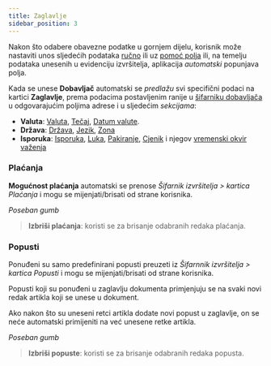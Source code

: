 ```yaml
---
title: Zaglavlje
sidebar_position: 3
---
```


Nakon što odabere obavezne podatke u gornjem dijelu, korisnik može nastaviti unos sljedećih podataka [ručno](/docs/guide/common/operations-with-data/manual-entry-or-help-and-data-selection) ili uz [pomoć polja](/docs/guide/common/operations-with-data/manual-entry-or-help-and-data-selection) ili, na temelju podataka unesenih u evidenciju izvršitelja, aplikacija *automatski* popunjava polja.

Kada se unese **Dobavljač** automatski se *predlažu* svi specifični podaci na kartici **Zaglavlje**, prema podacima postavljenim ranije u [šifarniku dobavljača](/docs/erp-home/registers/contacts/create-new-contact/accounting-data/accounting-data-intro) u odgovarajućim poljima adrese i u sljedećim *sekcijama*:  

- **Valuta**: [Valuta](/docs/guide/common/glossary/glossary-intro#currency), [Tečaj](/docs/guide/common/glossary/glossary-intro#currency-exchange), [Datum valute](/docs/guide/common/glossary/glossary-intro#currency-date).
- **Država**: [Država](/docs/guide/common/glossary/glossary-intro#country), [Jezik](/docs/guide/common/glossary/glossary-intro#language), [Zona](/docs/guide/common/glossary/glossary-intro#zone)
- **Isporuka**: [Isporuka](/docs/guide/common/glossary/glossary-intro#shipment), [Luka](/docs/guide/common/glossary/glossary-intro#carriage), [Pakiranje](/docs/guide/common/glossary/glossary-intro#packing), [Cjenik](/docs/guide/common/glossary/glossary-intro#sales-price-list) i njegov  [vremenski okvir važenja](/docs/guide/common/glossary/glossary-intro#validity-date)

### Plaćanja

**Mogućnost plaćanja** automatski se prenose  *Šifarnik izvršitelja > kartica Plaćanja* i mogu se mijenjati/brisati od strane korisnika.  

*Poseban gumb*

> **Izbriši plaćanja**:  koristi se za brisanje odabranih redaka plaćanja.  

### Popusti

Ponuđeni su samo predefinirani popusti preuzeti iz *Šifarnnik izvršitelja > kartica Popusti* i mogu se mijenjati/brisati od strane korisnika.  

Popusti koji su ponuđeni u zaglavlju dokumenta primjenjuju se na svaki novi redak artikla koji se unese u dokument.

Ako nakon što su uneseni retci artikla dodate novi popust u zaglavlje, on se neće automatski primijeniti na već unesene retke artikla.

*Poseban gumb*  

> **Izbriši popuste**: koristi se za brisanje odabranih redaka popusta.
